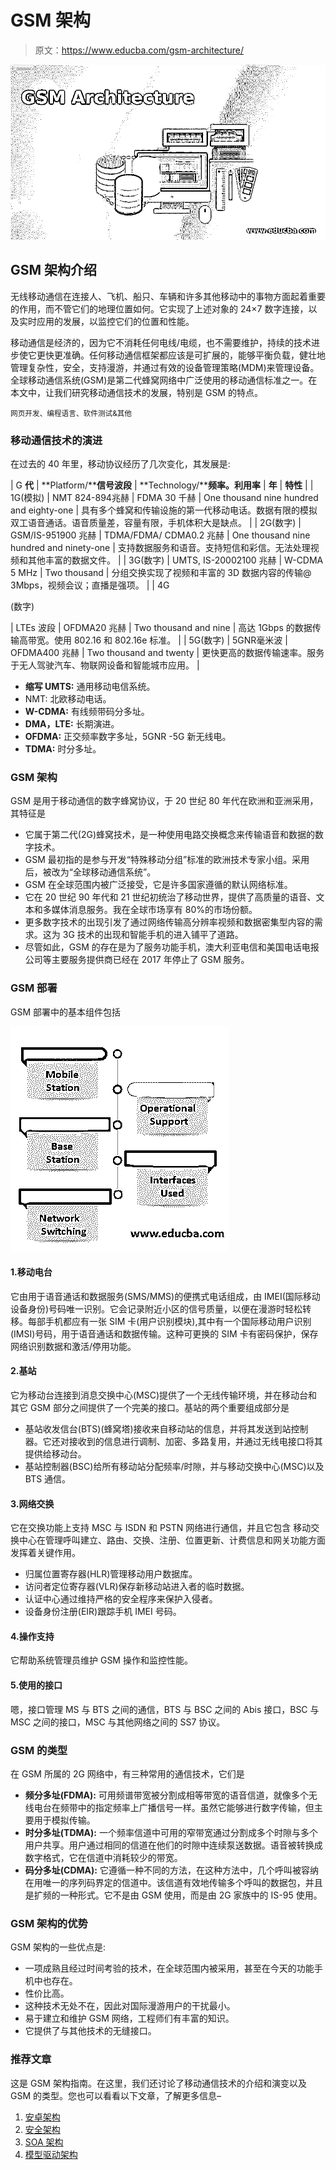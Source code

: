 # GSM 架构

> 原文：<https://www.educba.com/gsm-architecture/>

![GSM Architecture](img/70f1d4c898735141914d5fa6617cf292.png)



## GSM 架构介绍

无线移动通信在连接人、飞机、船只、车辆和许多其他移动中的事物方面起着重要的作用，而不管它们的地理位置如何。它实现了上述对象的 24×7 数字连接，以及实时应用的发展，以监控它们的位置和性能。

移动通信是经济的，因为它不消耗任何电线/电缆，也不需要维护，持续的技术进步使它更快更准确。任何移动通信框架都应该是可扩展的，能够平衡负载，健壮地管理复杂性，安全，支持漫游，并通过有效的设备管理策略(MDM)来管理设备。全球移动通信系统(GSM)是第二代蜂窝网络中广泛使用的移动通信标准之一。在本文中，让我们研究移动通信技术的发展，特别是 GSM 的特点。

<small>网页开发、编程语言、软件测试&其他</small>

### 移动通信技术的演进

在过去的 40 年里，移动协议经历了几次变化，其发展是:

| G **代** | **Platform/****信号波段** | **Technology/****频率。利用率** | **年** | **特性** |
| 1G(模拟) | NMT 824-894兆赫 | FDMA 30 千赫 | One thousand nine hundred and eighty-one | 具有多个蜂窝和传输设施的第一代移动电话。数据有限的模拟双工语音通话。语音质量差，容量有限，手机体积大是缺点。 |
| 2G(数字) | GSM/IS-951900 兆赫 | TDMA/FDMA/ CDMA0.2 兆赫 | One thousand nine hundred and ninety-one | 支持数据服务和语音。支持短信和彩信。无法处理视频和其他丰富的数据文件。 |
| 3G(数字) | UMTS, IS-20002100 兆赫 | W-CDMA 5 MHz | Two thousand | 分组交换实现了视频和丰富的 3D 数据内容的传输@ 3Mbps，视频会议；直播是强项。 |
| 4G

(数字)

 | LTEs 波段 | OFDMA20 兆赫 | Two thousand and nine | 高达 1Gbps 的数据传输高带宽。使用 802.16 和 802.16e 标准。 |
| 5G(数字) | 5GNR毫米波 | OFDMA400 兆赫 | Two thousand and twenty | 更快更高的数据传输速率。服务于无人驾驶汽车、物联网设备和智能城市应用。 |

*   **缩写 UMTS:** 通用移动电信系统。
*   NMT: 北欧移动电话。
*   **W-CDMA:** 有线频带码分多址。
*   **DMA，LTE:** 长期演进。
*   **OFDMA:** 正交频率数字多址，5GNR -5G 新无线电。
*   **TDMA:** 时分多址。

### GSM 架构

GSM 是用于移动通信的数字蜂窝协议，于 20 世纪 80 年代在欧洲和亚洲采用，其特征是

*   它属于第二代(2G)蜂窝技术，是一种使用电路交换概念来传输语音和数据的数字技术。
*   GSM 最初指的是参与开发“特殊移动分组”标准的欧洲技术专家小组。采用后，被改为“全球移动通信系统”。
*   GSM 在全球范围内被广泛接受，它是许多国家遵循的默认网络标准。
*   它在 20 世纪 90 年代和 21 世纪初统治了移动世界，提供了高质量的语音、文本和多媒体消息服务。我在全球市场享有 80%的市场份额。
*   更多数字技术的出现引发了通过网络传输高分辨率视频和数据密集型内容的需求。这为 3G 技术的出现和智能手机的进入铺平了道路。
*   尽管如此，GSM 的存在是为了服务功能手机，澳大利亚电信和美国电话电报公司等主要服务提供商已经在 2017 年停止了 GSM 服务。

### GSM 部署

GSM 部署中的基本组件包括

![GSM Deployment](img/b3870afff406decc97d431327a54c369.png)



#### 1.移动电台

它由用于语音通话和数据服务(SMS/MMS)的便携式电话组成，由 IMEI(国际移动设备身份)号码唯一识别。它会记录附近小区的信号质量，以便在漫游时轻松转移。每部手机都应有一张 SIM 卡(用户识别模块),其中有一个国际移动用户识别(IMSI)号码，用于语音通话和数据传输。这种可更换的 SIM 卡有密码保护，保存网络识别数据和激活/停用功能。

#### 2.基站

它为移动台连接到消息交换中心(MSC)提供了一个无线传输环境，并在移动台和其它 GSM 部分之间提供了一个完美的接口。基站的两个重要组成部分是

*   基站收发信台(BTS)(蜂窝塔)接收来自移动站的信息，并将其发送到站控制器。它还对接收到的信息进行调制、加密、多路复用，并通过无线电接口将其提供给移动台。
*   基站控制器(BSC)给所有移动站分配频率/时隙，并与移动交换中心(MSC)以及 BTS 通信。

#### 3.网络交换

它在交换功能上支持 MSC 与 ISDN 和 PSTN 网络进行通信，并且它包含
移动交换中心在管理呼叫建立、路由、交换、注册、位置更新、计费信息和网关功能方面发挥着关键作用。

*   归属位置寄存器(HLR)管理移动用户数据库。
*   访问者定位寄存器(VLR)保存新移动站进入者的临时数据。
*   认证中心通过维持严格的安全程序来保护入侵者。
*   设备身份注册(EIR)跟踪手机 IMEI 号码。

#### 4.操作支持

它帮助系统管理员维护 GSM 操作和监控性能。

#### 5.使用的接口

嗯，接口管理 MS 与 BTS 之间的通信，BTS 与 BSC 之间的 Abis 接口，BSC 与 MSC 之间的接口，MSC 与其他网络之间的 SS7 协议。

### GSM 的类型

在 GSM 所属的 2G 网络中，有三种常用的通信技术，它们是

*   **频分多址(FDMA):** 可用频谱带宽被分割成相等带宽的语音信道，就像多个无线电台在频带中的指定频率上广播信号一样。虽然它能够进行数字传输，但主要用于模拟传输。
*   **时分多址(TDMA):** 一个频率信道中可用的窄带宽通过分割成多个时隙与多个用户共享。用户通过相同的信道在他们的时隙中连续泵送数据。语音被转换成数字格式，它在信道中消耗较少的带宽。
*   **码分多址(CDMA):** 它遵循一种不同的方法，在这种方法中，几个呼叫被容纳在用唯一的序列码界定的信道中。该信道有效地传输多个呼叫的数据包，并且是扩频的一种形式。它不是由 GSM 使用，而是由 2G 家族中的 IS-95 使用。

### GSM 架构的优势

GSM 架构的一些优点是:

*   一项成熟且经过时间考验的技术，在全球范围内被采用，甚至在今天的功能手机中也存在。
*   性价比高。
*   这种技术无处不在，因此对国际漫游用户的干扰最小。
*   易于建立和维护 GSM 网络，工程师们有丰富的知识。
*   它提供了与其他技术的无缝接口。

### 推荐文章

这是 GSM 架构指南。在这里，我们还讨论了移动通信技术的介绍和演变以及 GSM 的类型。您也可以看看以下文章，了解更多信息–

1.  [安卓架构](https://www.educba.com/android-architecture/)
2.  [安全架构](https://www.educba.com/security-architecture/)
3.  [SOA 架构](https://www.educba.com/soa-architecture/)
4.  [模型驱动架构](https://www.educba.com/model-driven-architecture/)





